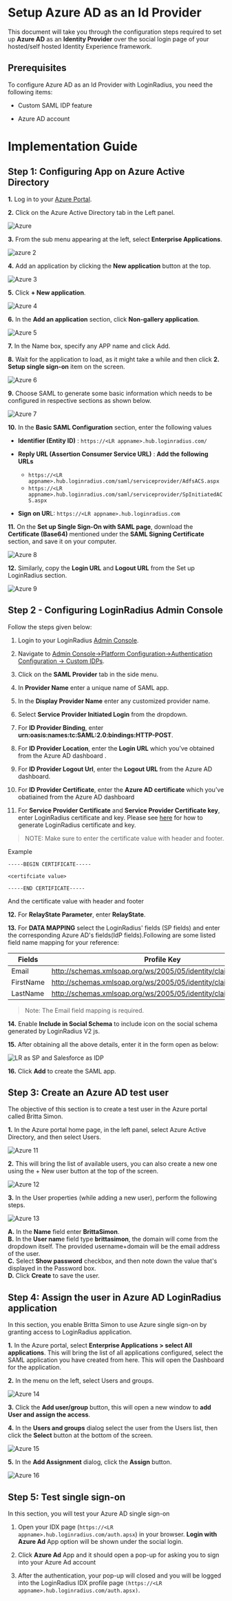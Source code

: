 # Setup Azure AD as an Id Provider

This document will take you through the configuration steps required to set up **Azure AD** as an **Identity Provider** over the social login page of your hosted/self hosted Identity Experience framework.

## Prerequisites

To configure Azure AD as an Id Provider with LoginRadius, you need the following items:

-   Custom SAML IDP feature
    
-   Azure AD account
    

# Implementation Guide

## Step 1: Configuring App on Azure Active Directory

 **1.** Log in to your [Azure Portal](https://portal.azure.com/).
    
 **2.** Click on the Azure Active Directory tab in the Left panel.                

![Azure](https://apidocs.lrcontent.com/images/1_415362faee31a61411.69032074.png)
  
**3.** From the sub menu appearing at the left, select **Enterprise Applications**.  
      
         

![azure 2](https://apidocs.lrcontent.com/images/2_2541962faee6e720f79.97114490.png)

  

**4.** Add an application by clicking the **New application** button at the top.  
      
      
    

![Azure 3](https://apidocs.lrcontent.com/images/3_3041962faee92cdf321.63136927.png)

  

**5.** Click **+ New application**.  
      
      
![Azure 4](https://apidocs.lrcontent.com/images/4_1893262faeebd433f47.20214940.png)  
      
    
**6.** In the **Add an application** section, click **Non-gallery application**.  
      
      
![Azure 5](https://apidocs.lrcontent.com/images/5_1934362faef012a5d35.65641583.png)  
      
    
**7.** In the Name box, specify any APP name and click Add.
    
**8.** Wait for the application to load, as it might take a while and then click **2. Setup single sign-on** item on the screen.

![Azure 6](https://apidocs.lrcontent.com/images/6_1054862faef30e9cec0.72116056.png)
    
**9.** Choose SAML to generate some basic information which needs to be configured in respective sections as shown below.

![Azure 7](https://apidocs.lrcontent.com/images/7_1192462faef81ca1fd3.01440567.png)  
      
    
**10.** In the **Basic SAML Configuration** section, enter the following values
    

- **Identifier (Entity ID)** : `https://<LR appname>.hub.loginradius.com/`
    
- **Reply URL (Assertion Consumer Service URL)** :  **Add the following URLs**
    - `https://<LR appname>.hub.loginradius.com/saml/serviceprovider/AdfsACS.aspx`
    - `https://<LR appname>.hub.loginradius.com/saml/serviceprovider/SpInitiatedACS.aspx`
    
- **Sign on UR**L: `https://<LR appname>.hub.loginradius.com`
    

**11.** On the **Set up Single Sign-On with SAML page**, download the **Certificate (Base64)** mentioned under the **SAML Signing Certificate** section, and save it on your computer.  
      
    

![Azure 8](https://apidocs.lrcontent.com/images/8_1291962faf018c95a53.46837072.png)
  
    

**12.** Similarly, copy the **Login URL** and **Logout URL** from the Set up LoginRadius section.

![Azure 9](https://apidocs.lrcontent.com/images/9_2405462faf057003338.94170955.png)
    

## Step 2 - Configuring LoginRadius Admin Console

  

Follow the steps given below:

1.  Login to your LoginRadius [Admin Console](https://adminconsole.loginradius.com/Admin-console).
    
2.  Navigate to [Admin Console->Platform Configuration->Authentication Configuration -> Custom IDPs](https://adminconsole.loginradius.com/platform-configuration/authentication-configuration/custom-idps/saml-provider).
    
3.  Click on the **SAML Provider** tab in the side menu.
    
4.  In **Provider Name** enter a unique name of SAML app.
    
5.  In the **Display Provider Name** enter any customized provider name.
    
6.  Select **Service Provider Initiated Login** from the dropdown.
    
7.  For **ID Provider Binding**, enter **urn:oasis:names:tc:SAML:2.0:bindings:HTTP-POST**.
    
8.  For **ID Provider Location**, enter the **Login URL**  which you’ve obtained from the Azure AD dashboard .
    
9.  For **ID Provider Logout Url**, enter the **Logout URL** from the Azure AD dashboard.
    
10.  For **ID Provider Certificate**, enter the **Azure AD certificate** which you’ve obatiained from the Azure AD dashboard
    
11.  For **Service Provider Certificate** and **Service Provider Certificate key**, enter LoginRadius certificate and key. Please see [here](https://www.loginradius.com/docs/single-sign-on/federated-sso/saml/usage/#generateloginradiuscertificateandkey6) for how to generate LoginRadius certificate and key.
    
> NOTE: Make sure to enter the certificate value with header and footer. 

Example 

```
-----BEGIN CERTIFICATE-----

<certifciate value>

-----END CERTIFICATE-----
```

And the certificate value with header and footer

**12.**  For **RelayState Parameter**, enter **RelayState**.
    
**13.**  For **DATA MAPPING** select the LoginRadius' fields (SP fields) and enter the corresponding Azure AD's fields(IdP fields).Following are some listed field name mapping for your reference:
    
| Fields    | Profile Key                                                     |
|-----------|-----------------------------------------------------------------|
| Email     | http://schemas.xmlsoap.org/ws/2005/05/identity/claims/name      |
| FirstName | http://schemas.xmlsoap.org/ws/2005/05/identity/claims/givenname |
| LastName  | http://schemas.xmlsoap.org/ws/2005/05/identity/claims/surname   |

>Note: The Email field mapping is required.

**14.** Enable **Include in Social Schema** to include icon on the social schema generated by LoginRadius V2 js.
    
**15.** After obtaining all the above details, enter it in the form open as below:
    
![LR as SP and Salesforce as IDP](https://apidocs.lrcontent.com/images/10_728462faf18bda9b77.79638690.png "SF as SAML IDP")

**16.** Click **Add** to create the SAML app.
    

## Step 3: Create an Azure AD test user

The objective of this section is to create a test user in the Azure portal called Britta Simon.

**1.** In the Azure portal home page, in the left panel, select Azure Active Directory, and then select Users.
    
 

![Azure 11](https://apidocs.lrcontent.com/images/11_1093762faf1c4dd2240.39532314.png)
 
**2.** This will bring the list of available users, you can also create a new one using the + New user button at the top of the screen.
    

![Azure 12](https://apidocs.lrcontent.com/images/12_1552062faf1ed58af54.09058467.png )

  

**3.** In the User properties (while adding a new user), perform the following steps.
    

![Azure 13](https://apidocs.lrcontent.com/images/13_1714362faf212225566.55303644.png)

  
**A.** In the **Name** field enter **BrittaSimon**.  
**B.** In the **User nam**e field type **brittasimon**, the domain will come from the dropdown itself. The provided username+domain will be the email address of the user.  
**C.** Select **Show password** checkbox, and then note down the value that's displayed in the Password box.  
**D.** Click **Create** to save the user.

## Step 4: Assign the user in Azure AD LoginRadius application

In this section, you enable Britta Simon to use Azure single sign-on by granting access to LoginRadius application.

**1.** In the Azure portal, select **Enterprise Applications > select All applications**. This will bring the list of all applications configured, select the SAML application you have created from here. This will open the Dashboard for the application.
    
**2.** In the menu on the left, select Users and groups.
    

![Azure 14](https://apidocs.lrcontent.com/images/14_2592062faf2826e2085.60875842.png)

  

**3.** Click the **Add user/group** button, this will open a new window to **add User and assign the access**.
    
**4.** In the **Users and groups** dialog select the user from the Users list, then click the **Select** button at the bottom of the screen.
    

![Azure 15](https://apidocs.lrcontent.com/images/15_2513362faf2a86de2f1.80667111.png)

**5.** In the **Add Assignment** dialog, click the **Assign** button.  
      
    
![Azure 16](https://apidocs.lrcontent.com/images/16_2994762faf2da635377.30519361.png)

## Step 5: Test single sign-on

In this section, you will test your Azure AD single sign-on

1.  Open your IDX page (`https://<LR appname>.hub.loginradius.com/auth.apsx`) in your browser. **Login with Azure Ad** App option will be shown under the social login.
    
2.  Click **Azure Ad** App and it should open a pop-up for asking you to sign into your Azure Ad account
    
3.  After the authentication, your pop-up will closed and you will be logged into the LoginRadius IDX profile page `(https://<LR appname>.hub.loginradius.com/auth.apsx)`.
    
